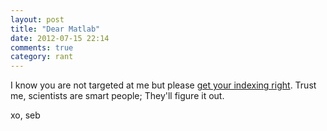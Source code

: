 ```yaml
---
layout: post
title: "Dear Matlab"
date: 2012-07-15 22:14
comments: true
category: rant
---
```

I know you are not targeted at me but please [get your indexing right](http://www.cs.utexas.edu/users/EWD/transcriptions/EWD08xx/EWD831.html).
Trust me, scientists are smart people; They'll figure it out.

xo,
seb
